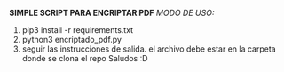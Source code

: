 
**SIMPLE SCRIPT PARA ENCRIPTAR PDF**
_MODO DE USO:_
1. pip3 install -r requirements.txt 
2. python3 encriptado_pdf.py 
3. seguir las instrucciones de salida.
el archivo debe estar en la carpeta donde se clona el repo
Saludos :D

